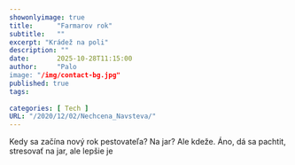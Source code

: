 ```yaml
---
showonlyimage: true
title:      "Farmarov rok"
subtitle:   ""
excerpt: "Krádež na poli"
description: ""
date:       2025-10-28T11:15:00
author:     "Palo
image: "/img/contact-bg.jpg"
published: true 
tags:
    
categories: [ Tech ]
URL: "/2020/12/02/Nechcena_Navsteva/"
---
```

Kedy sa začína nový rok pestovateľa? Na jar? Ale kdeže. Áno, dá sa pachtit, stresovať na jar, ale lepšie je

